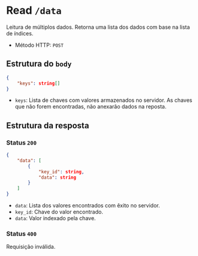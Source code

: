 # Read `/data`

Leitura de múltiplos dados. Retorna uma lista dos dados com base na lista de índices.

- Método HTTP: `POST`

## Estrutura do `body`

```json
{
    "keys": string[]
}
```

- `keys`: Lista de chaves com valores armazenados no servidor. As chaves que não forem encontradas, não anexarão dados na reposta.

## Estrutura da resposta

### Status `200`

```json
{
    "data": [
        {
            "key_id": string,
            "data": string
        }
    ]
}
```

- `data`: Lista dos valores encontrados com êxito no servidor.
- `key_id`: Chave do valor encontrado.
- `data`: Valor indexado pela chave.

### Status `400`

Requisição inválida.
